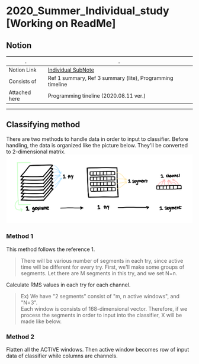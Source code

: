 # 2020_Summer_Individual_study [Working on ReadMe]

## Notion

| .             | .                                                                                    |
| ------------- | ------------------------------------------------------------------------------------ |
| Notion Link   | [Individual SubNote](https://www.notion.so/SubNote-c44b5edc2bce4f158651a44a88177dc6) |
| Consists of   | Ref 1 summary, Ref 3 summary (lite), Programming timeline                            |
| Attached here | Programming tineline (2020.08.11 ver.)                                               |

- - -

## Classifying method
  There are two methods to handle data in order to input to classifier. Before handling, the data is organized like the picture below. They'll be converted to 2-dimensional matrix.
![Before](/pictures/illust-data_structure.png)

### Method 1
This method follows the reference 1.
> There will be various number of segments in each try, since active time will be different for every try. First, we'll make some groups of segments. Let there are M segments in this try, and we set N=n.

Calculate RMS values in each try for each channel. 
> Ex) We have "2 segments" consist of "m, n active windows", and "N=3".    
> Each window is consists of 168-dimensional vector. Therefore, if we process the segments in order to input into the classifier, X will be made like below.   
   
### Method 2
Flatten all the ACTIVE windows. Then active window becomes row of input data of classifier while columns are channels.

